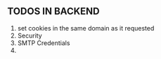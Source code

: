 ## TODOS IN BACKEND
1. set cookies in the same domain as it requested 
2. Security 
3. SMTP Credentials 
4. 